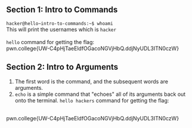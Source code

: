 ## Section 1: Intro to Commands
`hacker@hello~intro-to-commands:~$ whoami`<br/>
This will print the usernames which is `hacker`<br/><br/>
`hello` command for getting the flag:
<br/>
pwn.college{UW-C4pHjTaeEldfOGacoNGVjHbQ.ddjNyUDL3ITN0czW}

## Section 2: Intro to Arguments
1. The first word is the command, and the subsequent words are arguments.
2. `echo` is a simple command that "echoes" all of its arguments back out onto the terminal.
`hello hackers` command for getting the flag:
<br/>
pwn.college{UW-C4pHjTaeEldfOGacoNGVjHbQ.ddjNyUDL3ITN0czW}

